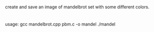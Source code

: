 #
create and save an image of mandelbrot set with some different colors.
#
#
usage: gcc mandelbrot.cpp pbm.c -o mandel
            ./mandel
#
